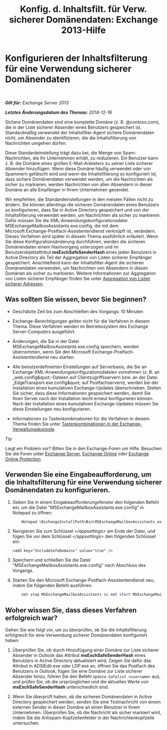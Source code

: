 ﻿---
title: 'Konfig. d. Inhaltsfilt. für Verw. sicherer Domänendaten: Exchange 2013-Hilfe'
TOCTitle: Konfigurieren der Inhaltsfilterung für eine Verwendung sicherer Domänendaten
ms:assetid: 1ee2b663-b4f3-4fef-8954-986f2d820924
ms:mtpsurl: https://technet.microsoft.com/de-de/library/Dn467930(v=EXCHG.150)
ms:contentKeyID: 59634163
ms.date: 05/22/2018
mtps_version: v=EXCHG.150
ms.translationtype: MT
---

# Konfigurieren der Inhaltsfilterung für eine Verwendung sicherer Domänendaten

 

_**Gilt für:** Exchange Server 2013_

_**Letztes Änderungsdatum des Themas:** 2014-12-16_

Sichere Domänendaten sind eine komplette Domäne (z. B. @contoso.com), die in der Liste sicherer Absender eines Benutzers gespeichert ist. Standardmäßig verwendet der Inhaltsfilter-Agent sichere Domänendaten nicht, um Absender zu identifizieren, die die Inhaltsfilterung von Nachrichten umgehen dürfen.

Diese Standardeinstellung trägt dazu bei, die Menge von Spam-Nachrichten, die Ihr Unternehmen erhält, zu reduzieren. Ein Benutzer kann z. B. die Domäne eines großen E-Mail-Anbieters zu seiner Liste sicherer Absender hinzufügen. Wenn diese Domäne häufig verwendet oder von Spammern gefälscht wird und wenn die Inhaltsfilterung so konfiguriert ist, dass sichere Domänendaten verwendet werden, um die Nachrichten als sicher zu markieren, werden Nachrichten von allen Absendern in dieser Domäne an alle Empfänger in Ihrem Unternehmen gesendet.

Wir empfehlen, die Standardeinstellungen in den meisten Fällen nicht zu ändern. Sie können allerdings die sicheren Domänendaten eines Benutzers so konfigurieren, dass Sie in Active Directory gespeichert und von der Inhaltsfilterung verwendet werden, um Nachrichten als sicher zu markieren. Dafür müssen Sie die XML-Anwendungskonfigurationsdatei MSExchangeMailboxAssistants.exe.config, die mit dem Microsoft Exchange-Postfach-Assistentendienst verknüpft ist, verändern. Dieses Verfahren wird später in diesem Thema ausführlich erläutert. Wenn Sie diese Konfigurationsänderung durchführen, werden die sicheren Domänendaten einem Hashvorgang unterzogen und im Benutzerobjektattribut **msExchSafeSenderHash** eines jeden Benutzers in Active Directory als Teil der Aggregation von Listen sicherer Empfänger gespeichert. Anschließend kann der Inhaltsfilter-Agent die sicheren Domänendaten verwenden, um Nachrichten von Absendern in diesen Domänen als sicher zu markieren. Weitere Informationen zur Aggregation von Listen sicherer Empfänger finden Sie unter [Aggregation von Listen sicherer Adressen](safelist-aggregation-exchange-2013-help.md).

## Was sollten Sie wissen, bevor Sie beginnen?

  - Geschätzte Zeit bis zum Abschließen des Vorgangs: 10 Minuten

  - Exchange-Berechtigungen gelten nicht für die Verfahren in diesem Thema. Diese Verfahren werden im Betriebssystem des Exchange Server-Computers ausgeführt.

  - Änderungen, die Sie in der Datei MSExchangeMailboxAssistants.exe.config speichern, werden übernommen, wenn Sie den Microsoft Exchange-Postfach-Assistentendienst neu starten.

  - Alle benutzerdefinierten Einstellungen auf Serverbasis, die Sie an Exchange-XML-Anwendungskonfigurationsdateien vornehmen (z. B. an „web.config\&quot;-Dateien auf Clientzugriffsservern bzw. an der Datei „EdgeTransport.exe.config\&quot; auf Postfachservern), werden bei der Installation eines kumulativen Exchange-Updates überschrieben. Stellen Sie sicher, dass diese Informationen gespeichert werden, damit Sie Ihren Server nach der Installation leicht erneut konfigurieren können. Nach der Installation eines kumulativen Exchange-Updates müssen Sie diese Einstellungen neu konfigurieren.

  - Informationen zu Tastenkombinationen für die Verfahren in diesem Thema finden Sie unter [Tastenkombinationen in der Exchange-Verwaltungskonsole](keyboard-shortcuts-in-the-exchange-admin-center-exchange-online-protection-help.md).


> [!TIP]
> Liegt ein Problem vor? Bitten Sie in den Exchange-Foren um Hilfe. Besuchen Sie die Foren unter <A href="https://go.microsoft.com/fwlink/p/?linkid=60612">Exchange Server</A>, <A href="https://go.microsoft.com/fwlink/p/?linkid=267542">Exchange Online</A> oder <A href="https://go.microsoft.com/fwlink/p/?linkid=285351">Exchange Online Protection</A>.



## Verwenden Sie eine Eingabeaufforderung, um die Inhaltsfilterung für eine Verwendung sicherer Domänendaten zu konfigurieren.

1.  Geben Sie in einem Eingabeaufforderungsfenster den folgenden Befehl ein, um die Datei "MSExchangeMailboxAssistants.exe.config" in Notepad zu öffnen:
    
    ```powershell
        Notepad %ExchangeInstallPath%Bin\MSExchangeMailboxAssistants.exe.config
    ```
2.  Navigieren Sie zum Schlüssel *\</appsettings\>* am Ende der Datei, und fügen Sie vor dem Schlüssel *\</appsettings\>* den folgenden Schlüssel ein:
    
    ```command line
    <add key="IncludeSafeDomains" value="true" />
    ```

3.  Speichern und schließen Sie die Datei "MSExchangeMailboxAssistants.exe.config" nach Abschluss des Vorgangs.

4.  Starten Sie den Microsoft Exchange-Postfach-Assistentendienst neu, indem Sie folgenden Befehl ausführen:
    
    ```powershell
        net stop MSExchangeMailboxAssistants && net start MSExchangeMailboxAssistants
    ```
    
## Woher wissen Sie, dass dieses Verfahren erfolgreich war?

Gehen Sie wie folgt vor, um zu überprüfen, ob Sie die Inhaltsfilterung erfolgreich für eine Verwendung sicherer Domänendaten konfiguriert haben:

1.  Überprüfen Sie, ob durch Hinzufügung einer Domäne zur Liste sicherer Absender in Outlook das Attribut **msExchSafeSenderHash** eines Benutzers in Active Directory aktualisiert wird. Zeigen Sie dafür das Attribut in ADSIEdit.exe oder LDP.exe an, öffnen Sie das Postfach des Benutzers in Outlook, fügen Sie eine Domäne zur Liste sicherer Absender hinzu, führen Sie den Befehl `Update-Safelist <username>` aus, und prüfen Sie, ob die ursprünglichen und die aktuellen Werte von **msExchSafeSenderHash** unterschiedlich sind.

2.  Wenn Sie überprüft haben, ob die sicheren Domänendaten in Active Directory gespeichert werden, senden Sie eine Testnachricht von einem externen Sender in dieser Domäne an einen Benutzer in Ihrem Unternehmen. Überprüfen Sie, ob die Nachricht als sicher markiert wird, indem Sie die Antispam-Kopfzeilenfelder in der Nachrichtenkopfzeile untersuchen.

